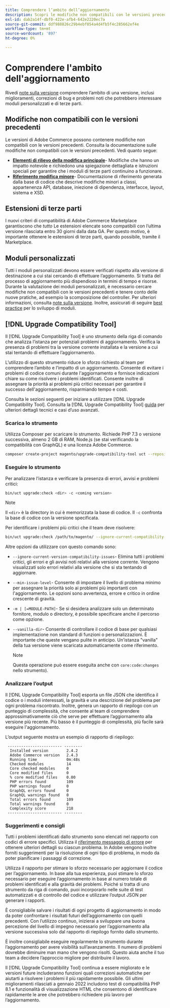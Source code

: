 ```yaml
---
title: Comprendere l’ambito dell’aggiornamento
description: Scopri le modifiche non compatibili con le versioni precedenti di una versione che potrebbero influire sui moduli personalizzati di Adobe Commerce o sulle estensioni di terze parti.
exl-id: dab2a14f-dbf0-422e-afb4-642e2220ec7a
source-git-commit: ddf988826c29b4ebf054a4d4fb5f4c285662ef4e
workflow-type: tm+mt
source-wordcount: '897'
ht-degree: 0%

---
```


# Comprendere l&#39;ambito dell&#39;aggiornamento

Rivedi [note sulla versione](https://devdocs.magento.com/guides/v2.4/release-notes/bk-release-notes.html) comprendere l’ambito di una versione, inclusi miglioramenti, correzioni di bug e problemi noti che potrebbero interessare moduli personalizzati e di terze parti.

## Modifiche non compatibili con le versioni precedenti

Le versioni di Adobe Commerce possono contenere modifiche non compatibili con le versioni precedenti. Consulta la documentazione sulle modifiche non compatibili con le versioni precedenti. Vedi quanto segue:

- **[Elementi di rilievo della modifica principale](https://devdocs.magento.com/guides/v2.4/release-notes/backward-incompatible-changes/index.html)**- Modifiche che hanno un impatto notevole e richiedono una spiegazione dettagliata e istruzioni speciali per garantire che i moduli di terze parti continuino a funzionare.
- **[Riferimento modifica minore](https://devdocs.magento.com/guides/v2.4/release-notes/backward-incompatible-changes/reference.html)**- Documentazione di riferimento generata dalla base di codice che descrive modifiche minori a classi, appartenenza API, database, iniezione di dipendenza, interfacce, layout, sistema e XSD.

## Estensioni di terze parti

I nuovi criteri di compatibilità di Adobe Commerce Marketplace garantiscono che _tutto_ Le estensioni elencate sono compatibili con l’ultima versione rilasciata entro 30 giorni dalla data GA. Per questo motivo, è importante ottenere le estensioni di terze parti, quando possibile, tramite il Marketplace.

## Moduli personalizzati

Tutti i moduli personalizzati devono essere verificati rispetto alla versione di destinazione a cui stai cercando di effettuare l’aggiornamento. Si tratta del processo di aggiornamento più dispendioso in termini di tempo e risorse. Durante la valutazione dei moduli personalizzati, è necessario cercare modifiche non compatibili con le versioni precedenti e tenere conto delle nuove pratiche, ad esempio la scomposizione del controller. Per ulteriori informazioni, consulta [note sulla versione](https://devdocs.magento.com/guides/v2.4/release-notes/bk-release-notes.html). Inoltre, assicurati di seguire [best practice](https://developer.adobe.com/commerce/php/best-practices/extensions/) per lo sviluppo di moduli.

## [!DNL Upgrade Compatibility Tool]

Il [!DNL Upgrade Compatibility Tool] è uno strumento della riga di comando che analizza l’istanza per potenziali problemi di aggiornamento. Verifica la presenza di problemi tra la versione corrente installata e la versione a cui stai tentando di effettuare l’aggiornamento.

L’utilizzo di questo strumento riduce lo sforzo richiesto al team per comprendere l’ambito e l’impatto di un aggiornamento. Consente di evitare i problemi di codice comuni durante l&#39;aggiornamento e fornisce indicazioni chiare su come risolvere i problemi identificati. Consente inoltre di assegnare la priorità ai problemi più critici necessari per garantire il successo dell&#39;aggiornamento, risparmiando tempo e costi.

Consulta le sezioni seguenti per iniziare a utilizzare [!DNL Upgrade Compatibility Tool]. Consulta la [!DNL Upgrade Compatibility Tool] [guida](../upgrade-compatibility-tool/overview.md) per ulteriori dettagli tecnici e casi d’uso avanzati.

### Scarica lo strumento

Utilizza Composer per scaricare lo strumento. Richiede PHP 7.3 o versione successiva, almeno 2 GB di RAM, Node.js (se stai verificando la compatibilità con GraphQL) e una licenza Adobe Commerce.

```bash
composer create-project magento/upgrade-compatibility-tool uct --repository https://repo.magento.com
```

### Eseguire lo strumento

Per analizzare l’istanza e verificare la presenza di errori, avvisi e problemi critici:

```bash
bin/uct upgrade:check <dir> -c <coming version> 
```

>[!NOTE]
>
> Il `<dir>` è la directory in cui è memorizzata la base di codice. Il `-c` confronta la base di codice con la versione specificata.

Per identificare i problemi più critici che il team deve risolvere:

```bash
bin/uct upgrade:check /path/to/magento/ --ignore-current-compatibility-issues –min-issue-level critical --vanilla-dir /path/to/vanilla/code/ /path/to/magento/app/code/Vendor/
```

Altre opzioni da utilizzare con questo comando sono:

- `--ignore-current-version-compatibility-issues`- Elimina tutti i problemi critici, gli errori e gli avvisi noti relativi alla versione corrente. Vengono visualizzati solo errori relativi alla versione che si sta tentando di aggiornare.

- `--min-issue-level`- Consente di impostare il livello di problema minimo per assegnare la priorità solo ai problemi più importanti con l&#39;aggiornamento. Le opzioni sono avvertenza, errore e critico in ordine crescente di gravità.

- `-m | [=MODULE-PATH]`- Se si desidera analizzare solo un determinato fornitore, modulo o directory, è possibile specificare anche il percorso come opzione.

- `--vanilla-dir`- Consente di controllare il codice di base per qualsiasi implementazione non standard di funzioni o personalizzazioni. È importante che queste vengano pulite in anticipo. Un’istanza &quot;vanilla&quot; della tua versione viene scaricata automaticamente come riferimento.

  >[!NOTE]
  >
  > Questa operazione può essere eseguita anche con `core:code:changes` nello strumento).

### Analizzare l’output

Il [!DNL Upgrade Compatibility Tool] esporta un file JSON che identifica il codice o i moduli interessati, la gravità e una descrizione del problema per ogni problema riscontrato. Inoltre, genera un rapporto di riepilogo con un punteggio di complessità, che consente al team di comprendere approssimativamente ciò che serve per effettuare l’aggiornamento alla versione più recente. Più basso è il punteggio di complessità, più facile sarà eseguire l&#39;aggiornamento.

L’output seguente mostra un esempio di rapporto di riepilogo:

```console
 ------------------------ --------
  Installed version        2.4.2
  Adobe Commerce version   2.4.3
  Running time             0m:48s
  Checked modules          14
  Core checked modules     0
  Core modified files      0
  % core modified files    0.00
  PHP errors found         109
  PHP warnings found       0
  GraphQL errors found     0
  GraphQL warnings found   0
  Total errors found       109
  Total warnings found     0
  Complexity score         218
 ------------------------ --------
```

### Suggerimenti e consigli

Tutti i problemi identificati dallo strumento sono elencati nel rapporto con codici di errore specifici. Utilizza il [riferimento messaggio di errore](../upgrade-compatibility-tool/error-messages.md) per ottenere ulteriori dettagli su ciascun problema. In Adobe vengono inoltre forniti suggerimenti per la risoluzione di ogni tipo di problema, in modo da poter pianificare i passaggi di correzione.

Utilizza il rapporto per stimare lo sforzo necessario per aggiornare il codice per l’aggiornamento. In base alla tua esperienza, puoi stimare lo sforzo necessario per eseguire l’aggiornamento in base al numero totale di problemi identificati e alla gravità dei problemi. Poiché si tratta di uno strumento da riga di comando, puoi incorporarlo nelle suite di test automatizzati e di controllo del codice e utilizzare l’output JSON per generare i rapporti.

È consigliabile salvare i risultati di ogni progetto di aggiornamento in modo da poter confrontare i risultati futuri dell’aggiornamento con quelli precedenti. Con l’utilizzo continuo, inizierai a sviluppare una buona percezione del livello di impegno necessario per l’aggiornamento alla versione successiva solo dal rapporto di riepilogo fornito dallo strumento.

È inoltre consigliabile eseguire regolarmente lo strumento durante l’aggiornamento per avere visibilità sull’avanzamento. Il numero di problemi dovrebbe diminuire man mano che vengono risolti. Questo aiuta anche il tuo team a decidere l’approccio migliore per distribuire il lavoro.

Il [!DNL Upgrade Compatibility Tool] continua a essere migliorato e le versioni future includeranno funzioni quali correzioni automatiche per aiutarti a risolvere i problemi il più rapidamente possibile. Gli ultimi miglioramenti rilasciati a gennaio 2022 includono test di compatibilità PHP 8.1 e funzionalità di visualizzazione HTML che consentono di identificare rapidamente le aree che potrebbero richiedere più lavoro per l’aggiornamento.
